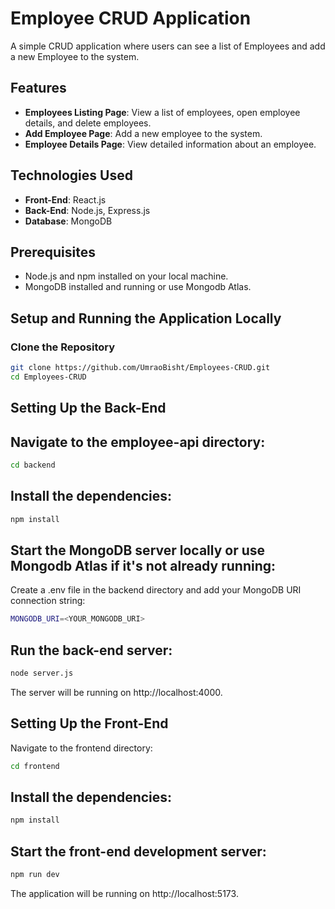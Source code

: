 # Employee CRUD Application

A simple CRUD application where users can see a list of Employees and add a new Employee to the system.

## Features

- **Employees Listing Page**: View a list of employees, open employee details, and delete employees.
- **Add Employee Page**: Add a new employee to the system.
- **Employee Details Page**: View detailed information about an employee.

## Technologies Used

- **Front-End**: React.js
- **Back-End**: Node.js, Express.js
- **Database**: MongoDB

## Prerequisites

- Node.js and npm installed on your local machine.
- MongoDB installed and running or use Mongodb Atlas.

## Setup and Running the Application Locally

### Clone the Repository


```bash
git clone https://github.com/UmraoBisht/Employees-CRUD.git
cd Employees-CRUD
```


## Setting Up the Back-End
## Navigate to the employee-api directory:

```bash
cd backend
```

## Install the dependencies:
```bash
npm install
```

## Start the MongoDB server locally or use Mongodb Atlas if it's not already running:
Create a .env file in the backend directory and add your MongoDB URI connection string:
```bash
MONGODB_URI=<YOUR_MONGODB_URI>
```
## Run the back-end server:
```bash
node server.js
```
The server will be running on http://localhost:4000.


## Setting Up the Front-End
Navigate to the frontend directory:
```bash
cd frontend
```

## Install the dependencies:
```bash
npm install
```


## Start the front-end development server:
```bash
npm run dev
```
The application will be running on http://localhost:5173.

